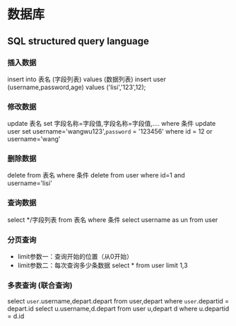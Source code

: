 # 数据库
## SQL structured query language
### 插入数据
insert into 表名 (字段列表) values (数据列表)
insert user (username,password,age) values ('lisi','123',12);
### 修改数据
update 表名 set 字段名称=字段值,字段名称=字段值,.... where 条件
update user set username='wangwu123',`password` = '123456' where id = 12 or username='wang'
### 删除数据
delete from 表名 where 条件
delete from user where id=1 and username='lisi'
### 查询数据
select */字段列表 from 表名 where 条件
select username as un from user
### 分页查询
- limit参数一：查询开始的位置（从0开始）
- limit参数二：每次查询多少条数据
select * from user limit 1,3

### 多表查询 (联合查询)
select `user`.username,depart.depart from user,depart where `user`.departid = depart.id
select u.username,d.depart from user u,depart d where u.departid = d.id






